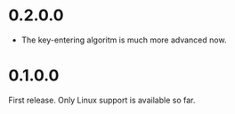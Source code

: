 # 0.2.0.0

* The key-entering algoritm is much more advanced now.

# 0.1.0.0

First release. Only Linux support is available so far.
